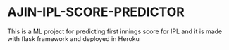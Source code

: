 # AJIN-IPL-SCORE-PREDICTOR
 This is a ML project for predicting first innings score for IPL and it is made with flask framework and deployed in Heroku
